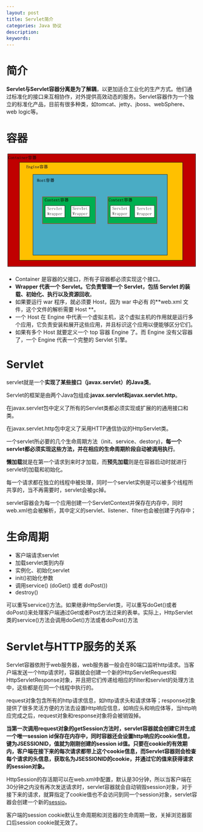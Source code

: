 ```yaml
---
layout: post
title: Servlet简介
categories: Java 协议
description: 
keywords: 
---
```




# 简介

**Servlet与Servlet容器分离是为了解耦**，以更加适合工业化的生产方式。他们通过标准化的接口来互相协作，对外提供高效动态的服务。Servlet容器作为一个独立的标准化产品，目前有很多种类，如tomcat、jetty、jboss、webSphere、web logic等。


# 容器

![](/images/posts/2017-07-03-servlet-instruct.md/1.jpeg)

- Container 是容器的父接口，所有子容器都必须实现这个接口。
- **Wrapper 代表一个 Servlet。它负责管理一个 Servlet，包括 Servlet 的装载、初始化、执行以及资源回收**。
- 如果要运行 war 程序，就必须要 Host，因为 war 中必有 的**web.xml 文件，这个文件的解析需要 Host **。
- 一个 Host 在 Engine 中代表一个虚拟主机，这个虚拟主机的作用就是运行多个应用，它负责安装和展开这些应用，并且标识这个应用以便能够区分它们。
- 如果有多个 Host 就要定义一个 top 容器 Engine 了。而 Engine 没有父容器了，一个 Engine 代表一个完整的 Servlet 引擎。


# Servlet

servlet就是一个**实现了某些接口（javax.servlet）的Java类**。

Servlet的框架是由两个Java包组成:**javax.servlet和javax.servlet.http**。

在javax.servlet包中定义了所有的Servlet类都必须实现或扩展的的通用接口和类。

在javax.servlet.http包中定义了采用HTTP通信协议的HttpServlet类。

一个servlet所必要的几个生命周期方法（init、service、destory)，**每一个servlet都必须实现这些方法，并在相应的生命周期阶段自动被调用执行**。

**懒加载**就是在第一个请求到来时才加载，而**预先加载**则是在容器启动时就进行servlet的加载和初始化。

每一个请求都在独立的线程中被处理，同时一个servlet实例是可以被多个线程所共享的，当不再需要时，servlet会被gc掉。

servlet容器会为每一个应用创建一个ServletContext并保存在内存中，同时web.xml也会被解析，其中定义的servlet、listener、filter也会被创建于内存中；


# 生命周期
- 客户端请求servlet
- 加载servlet类到内存
- 实例化、初始化servlet
- init()初始化参数
- 调用service() (doGet() 或者 doPost())
- destroy()

可以重写service()方法。如果继承HttpServlet类，可以重写doGet()或者doPost()来处理客户端通过Get或者Post方法过来的表单。实际上，HttpServlet类的service()方法会调用doGet()方法或者doPost()方法


# Servlet与HTTP服务的关系

Servlet容器依附于web服务器，web服务器一般会在80端口监听http请求。当客户端发送一个http请求时，容器就会创建一个新的HttpServletRequest和HttpServletResponse对象，并且把它们传递给相应的filter和servlet的处理方法中，这些都是在同一个线程中执行的。

request对象包含所有的http请求信息，如http请求头和请求体等；response对象提供了很多灵活方便的方法去设置Http响应信息，如响应头和响应体等，当http响应完成之后，request对象和response对象将会被销毁掉。

**当第一次调用request对象的getSession方法时，servlet容器就会创建它并生成一个唯一session id保存在内存中，同时容器还会设置http响应的cookie信息，键为JSESSIONID，值就为刚刚创建的session id值。只要在cookie的有效期内，客户端在接下来的每次请求都带上这个cookie信息，而Servlet容器则会检查每个请求的头信息，获取名为JSESSIONID的cookie，并通过它的值来获得请求的session对象。**

HttpSession的存活期可以在web.xml中配置，默认是30分钟，所以当客户端在30分钟之内没有再次发送请求时，servlet容器就会自动销毁session对象，对于接下来的请求，就算指定了cookie值也不会访问到同一个session对象，servlet容器会创建一个新的[sessio](https://bingoex.github.io/2017/04/03/session-save-way/)。

客户端的session cookie默认生命周期和浏览器的生命周期一致，关掉浏览器窗口后session cookie就无效了。

